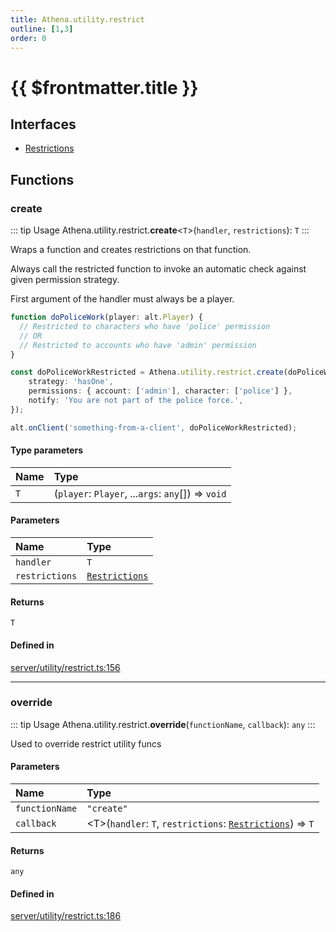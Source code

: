 ```yaml
---
title: Athena.utility.restrict
outline: [1,3]
order: 0
---
```


# {{ $frontmatter.title }}


## Interfaces

- [Restrictions](../interfaces/server_utility_restrict_Restrictions.md)

## Functions

### create

::: tip Usage
Athena.utility.restrict.**create**<`T`\>(`handler`, `restrictions`): `T`
:::

Wraps a function and creates restrictions on that function.

Always call the restricted function to invoke an automatic check against given permission strategy.

First argument of the handler must always be a player.

```ts
function doPoliceWork(player: alt.Player) {
  // Restricted to characters who have 'police' permission
  // OR
  // Restricted to accounts who have 'admin' permission
}

const doPoliceWorkRestricted = Athena.utility.restrict.create(doPoliceWork, {
    strategy: 'hasOne',
    permissions: { account: ['admin'], character: ['police'] },
    notify: 'You are not part of the police force.',
});

alt.onClient('something-from-a-client', doPoliceWorkRestricted);
```

#### Type parameters

| Name | Type |
| :------ | :------ |
| `T` | (`player`: `Player`, ...`args`: `any`[]) => `void` |

#### Parameters

| Name | Type |
| :------ | :------ |
| `handler` | `T` |
| `restrictions` | [`Restrictions`](../interfaces/server_utility_restrict_Restrictions.md) |

#### Returns

`T`

#### Defined in

[server/utility/restrict.ts:156](https://github.com/Stuyk/altv-athena/blob/d9b1cbb/src/core/server/utility/restrict.ts#L156)

___

### override

::: tip Usage
Athena.utility.restrict.**override**(`functionName`, `callback`): `any`
:::

Used to override restrict utility funcs

#### Parameters

| Name | Type |
| :------ | :------ |
| `functionName` | ``"create"`` |
| `callback` | <T\>(`handler`: `T`, `restrictions`: [`Restrictions`](../interfaces/server_utility_restrict_Restrictions.md)) => `T` |

#### Returns

`any`

#### Defined in

[server/utility/restrict.ts:186](https://github.com/Stuyk/altv-athena/blob/d9b1cbb/src/core/server/utility/restrict.ts#L186)
